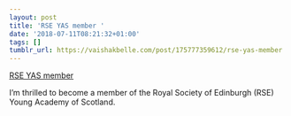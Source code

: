 ```yaml
---
layout: post
title: 'RSE YAS member '
date: '2018-07-11T08:21:32+01:00'
tags: []
tumblr_url: https://vaishakbelle.com/post/175777359612/rse-yas-member
---
```

[RSE YAS member](https://www.youngacademyofscotland.org.uk/news/yas-welcomes-53-new-members.html)  

I’m thrilled to become a member of the Royal Society of Edinburgh (RSE) Young Academy of Scotland.

